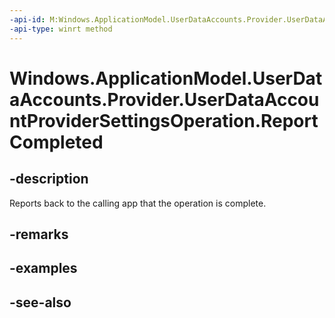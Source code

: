 ----api-id: M:Windows.ApplicationModel.UserDataAccounts.Provider.UserDataAccountProviderSettingsOperation.ReportCompleted
-api-type: winrt method
---<!-- Method syntaxpublic void ReportCompleted()--># Windows.ApplicationModel.UserDataAccounts.Provider.UserDataAccountProviderSettingsOperation.ReportCompleted## -descriptionReports back to the calling app that the operation is complete.## -remarks## -examples## -see-also